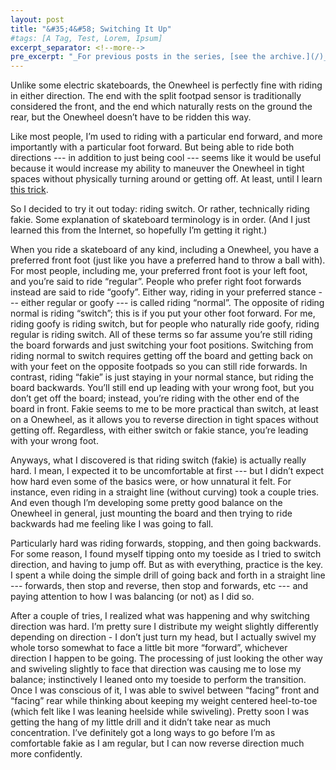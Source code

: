 ```yaml
---
layout: post
title: "&#35;4&#58; Switching It Up"
#tags: [A Tag, Test, Lorem, Ipsum]
excerpt_separator: <!--more-->
pre_excerpt: "_For previous posts in the series, [see the archive.](/)_"
---
```


Unlike some electric skateboards, the Onewheel is perfectly fine with riding in either direction.  The end with the split footpad sensor is traditionally considered the front, and the end which naturally rests on the ground the rear, but the Onewheel doesn’t have to be ridden this way.
<!--more-->
Like most people, I’m used to riding with a particular end forward, and more importantly with a particular foot forward.  But being able to ride both directions --- in addition to just being cool --- seems like it would be useful because it would increase my ability to maneuver the Onewheel in tight spaces without physically turning around or getting off.  At least, until I learn [this trick](https://www.youtube.com/watch?v=v6tghKv3tdA).

So I decided to try it out today: riding switch.  Or rather, technically riding fakie.  Some explanation of skateboard terminology is in order.  (And I just learned this from the Internet, so hopefully I’m getting it right.)

When you ride a skateboard of any kind, including a Onewheel, you have a preferred front foot (just like you have a preferred hand to throw a ball with).  For most people, including me, your preferred front foot is your left foot, and you’re said to ride “regular”.  People who prefer right foot forwards instead are said to ride “goofy”.  Either way, riding in your preferred stance --- either regular or goofy --- is called riding “normal”.  The opposite of riding normal is riding “switch”; this is if you put your other foot forward.  For me, riding goofy is riding switch, but for people who naturally ride goofy, riding regular is riding switch.  All of these terms so far assume you’re still riding the board forwards and just switching your foot positions.  Switching from riding normal to switch requires getting off the board and getting back on with your feet on the opposite footpads so you can still ride forwards.  In contrast, riding “fakie” is just staying in your normal stance, but riding the board backwards.  You’ll still end up leading with your wrong foot, but you don’t get off the board; instead, you’re riding with the other end of the board in front.  Fakie seems to me to be more practical than switch, at least on a Onewheel, as it allows you to reverse direction in tight spaces without getting off.  Regardless, with either switch or fakie stance, you’re leading with your wrong foot.

Anyways, what I discovered is that riding switch (fakie) is actually really hard.  I mean, I expected it to be uncomfortable at first --- but I didn’t expect how hard even some of the basics were, or how unnatural it felt.  For instance, even riding in a straight line (without curving) took a couple tries.  And even though I’m developing some pretty good balance on the Onewheel in general, just mounting the board and then trying to ride backwards had me feeling like I was going to fall.

Particularly hard was riding forwards, stopping, and then going backwards.  For some reason, I found myself tipping onto my toeside as I tried to switch direction, and having to jump off.  But as with everything, practice is the key.  I spent a while doing the simple drill of going back and forth in a straight line --- forwards, then stop and reverse, then stop and forwards, etc --- and paying attention to how I was balancing (or not) as I did so.

After a couple of tries, I realized what was happening and why switching direction was hard.  I’m pretty sure I distribute my weight slightly differently depending on direction - I don’t just turn my head, but I actually swivel my whole torso somewhat to face a little bit more “forward”, whichever direction I happen to be going.  The processing of just looking the other way and swiveling slightly to face that direction was causing me to lose my balance; instinctively I leaned onto my toeside to perform the transition.  Once I was conscious of it, I was able to swivel between “facing” front and “facing” rear while thinking about keeping my weight centered heel-to-toe (which felt like I was leaning heelside while swiveling).  Pretty soon I was getting the hang of my little drill and it didn’t take near as much concentration.  I’ve definitely got a long ways to go before I’m as comfortable fakie as I am regular, but I can now reverse direction much more confidently.

